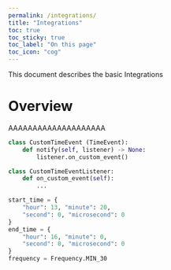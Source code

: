 ```yaml
---
permalink: /integrations/
title: "Integrations"
toc: true
toc_sticky: true
toc_label: "On this page"
toc_icon: "cog"
---
```


This document describes the basic Integrations

# Overview
AAAAAAAAAAAAAAAAAAAA

```python
class CustomTimeEvent (TimeEvent):
    def notify(self, listener) -> None:
        listener.on_custom_event()

class CustomTimeEventListener:
    def on_custom_event(self):
        ...
```


```python
start_time = {
    "hour": 13, "minute": 20,
    "second": 0, "microsecond": 0
}
end_time = {
    "hour": 16, "minute": 0,
    "second": 0, "microsecond": 0
}
frequency = Frequency.MIN_30
```


